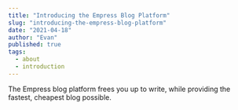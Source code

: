 ```yaml
---
title: "Introducing the Empress Blog Platform"
slug: "introducing-the-empress-blog-platform"
date: "2021-04-18"
author: "Evan"
published: true
tags: 
  - about
  - introduction
---
```


The Empress blog platform frees you up to write, while providing the fastest, cheapest blog possible.